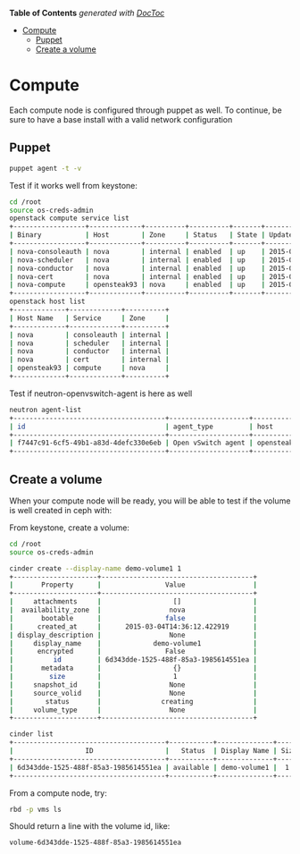 <!-- START doctoc generated TOC please keep comment here to allow auto update -->
<!-- DON'T EDIT THIS SECTION, INSTEAD RE-RUN doctoc TO UPDATE -->
**Table of Contents**  *generated with [DocToc](https://github.com/thlorenz/doctoc)*

- [Compute](#compute)
  - [Puppet](#puppet)
  - [Create a volume](#create-a-volume)

<!-- END doctoc generated TOC please keep comment here to allow auto update -->

# Compute
Each compute node is configured through puppet as well. To continue, be sure to have a base install with a valid network configuration

## Puppet

```bash
puppet agent -t -v
```

Test if it works well from keystone:

```bash
cd /root
source os-creds-admin
openstack compute service list
+------------------+-------------+----------+----------+-------+----------------------------+
| Binary           | Host        | Zone     | Status   | State | Updated At                 |
+------------------+-------------+----------+----------+-------+----------------------------+
| nova-consoleauth | nova        | internal | enabled  | up    | 2015-02-26T14:09:04.000000 |
| nova-scheduler   | nova        | internal | enabled  | up    | 2015-02-26T14:09:03.000000 |
| nova-conductor   | nova        | internal | enabled  | up    | 2015-02-26T14:09:04.000000 |
| nova-cert        | nova        | internal | enabled  | up    | 2015-02-26T14:09:04.000000 |
| nova-compute     | opensteak93 | nova     | enabled  | up    | 2015-02-26T14:08:57.000000 |
+------------------+-------------+----------+----------+-------+----------------------------+
openstack host list
+-------------+-------------+----------+
| Host Name   | Service     | Zone     |
+-------------+-------------+----------+
| nova        | consoleauth | internal |
| nova        | scheduler   | internal |
| nova        | conductor   | internal |
| nova        | cert        | internal |
| opensteak93 | compute     | nova     |
+-------------+-------------+----------+

```


Test if neutron-openvswitch-agent is here as well

```bash
neutron agent-list
+--------------------------------------+--------------------+-------------+-------+----------------+---------------------------+
| id                                   | agent_type         | host        | alive | admin_state_up | binary                    |
+--------------------------------------+--------------------+-------------+-------+----------------+---------------------------+
| f7447c91-6cf5-49b1-a83d-4defc330e6eb | Open vSwitch agent | opensteak93 | :-)   | True           | neutron-openvswitch-agent |
+--------------------------------------+--------------------+-------------+-------+----------------+---------------------------+
```


## Create a volume
When your compute node will be ready, you will be able to test if the volume is well created in ceph with:

From keystone, create a volume:


```bash
cd /root
source os-creds-admin

cinder create --display-name demo-volume1 1
+---------------------+--------------------------------------+
|       Property      |                Value                 |
+---------------------+--------------------------------------+
|     attachments     |                  []                  |
|  availability_zone  |                 nova                 |
|       bootable      |                false                 |
|      created_at     |      2015-03-04T14:36:12.422919      |
| display_description |                 None                 |
|     display_name    |             demo-volume1             |
|      encrypted      |                False                 |
|          id         | 6d343dde-1525-488f-85a3-1985614551ea |
|       metadata      |                  {}                  |
|         size        |                  1                   |
|     snapshot_id     |                 None                 |
|     source_volid    |                 None                 |
|        status       |               creating               |
|     volume_type     |                 None                 |
+---------------------+--------------------------------------+

cinder list
+--------------------------------------+-----------+--------------+------+-------------+----------+-------------+
|                  ID                  |   Status  | Display Name | Size | Volume Type | Bootable | Attached to |
+--------------------------------------+-----------+--------------+------+-------------+----------+-------------+
| 6d343dde-1525-488f-85a3-1985614551ea | available | demo-volume1 |  1   |     None    |  false   |             |
+--------------------------------------+-----------+--------------+------+-------------+----------+-------------+


```

From a compute node, try: 

```bash
rbd -p vms ls

```

Should return a line with the volume id, like:

```bash
volume-6d343dde-1525-488f-85a3-1985614551ea
```

